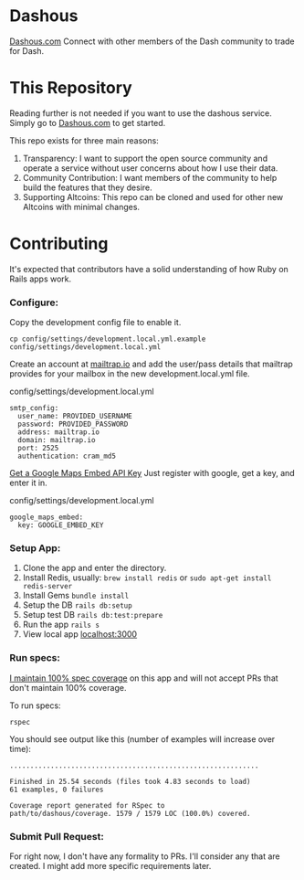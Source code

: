 # Dashous
[Dashous.com](https://dashous.com)
Connect with other members of the Dash community to trade for Dash.

# This Repository
Reading further is not needed if you want to use the dashous service.
Simply go to [Dashous.com](https://dashous.com) to get started.

This repo exists for three main reasons:
1. Transparency: I want to support the open source community and operate
   a service without user concerns about how I use their data.
1. Community Contribution: I want members of the community to help build
   the features that they desire.
1. Supporting Altcoins: This repo can be cloned and used for other new
   Altcoins with minimal changes.

# Contributing
It's expected that contributors have a solid understanding of how Ruby
on Rails apps work.

### Configure:

Copy the development config file to enable it.
```
cp config/settings/development.local.yml.example config/settings/development.local.yml
```

Create an account at [mailtrap.io](https://mailtrap.io) and add the
user/pass details that mailtrap provides for your mailbox in the new
development.local.yml file.

config/settings/development.local.yml
```
smtp_config:
  user_name: PROVIDED_USERNAME
  password: PROVIDED_PASSWORD
  address: mailtrap.io
  domain: mailtrap.io
  port: 2525
  authentication: cram_md5
```

[Get a Google Maps Embed API
Key](https://developers.google.com/maps/documentation/javascript/get-api-key#key)
Just register with google, get a key, and enter it in.

config/settings/development.local.yml
```
google_maps_embed:
  key: GOOGLE_EMBED_KEY
```

### Setup App:

1. Clone the app and enter the directory.
1. Install Redis, usually: `brew install redis` or `sudo apt-get install redis-server`
1. Install Gems `bundle install`
1. Setup the DB `rails db:setup`
1. Setup test DB `rails db:test:prepare`
1. Run the app `rails s`
1. View local app [localhost:3000](http://localhost:3000)


### Run specs:
[I maintain 100% spec coverage](https://github.com/brettclanton001/Dashous/blob/master/coverage/.last_run.json)
on this app and will not accept PRs that don't maintain 100% coverage.

To run specs:
```
rspec
```

You should see output like this (number of examples will increase over
time):
```
.............................................................

Finished in 25.54 seconds (files took 4.83 seconds to load)
61 examples, 0 failures

Coverage report generated for RSpec to
path/to/dashous/coverage. 1579 / 1579 LOC (100.0%) covered.
```

### Submit Pull Request:
For right now, I don't have any formality to PRs.  I'll
consider any that are created.  I might add more specific requirements
later.

